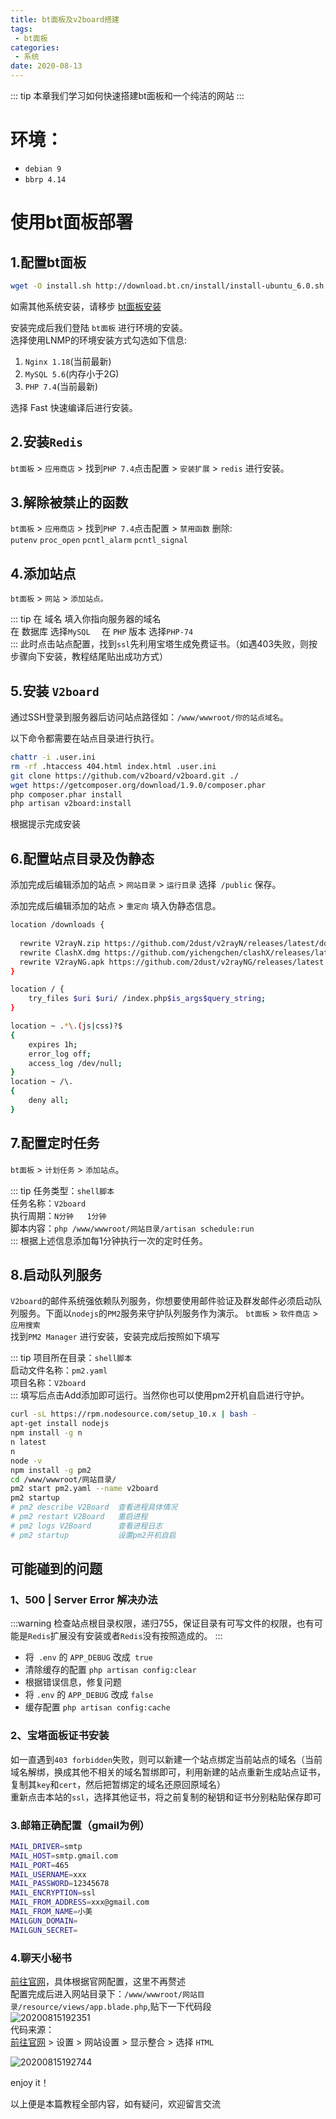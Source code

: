```yaml
---
title: bt面板及v2board搭建
tags:
 - bt面板
categories:
 - 系统
date: 2020-08-13
---
```

::: tip 
本章我们学习如何快速搭建bt面板和一个纯洁的网站
::: 
# 环境：  
- `debian 9`  
- `bbrp 4.14`

# 使用bt面板部署

## 1.配置bt面板

``` sh
wget -O install.sh http://download.bt.cn/install/install-ubuntu_6.0.sh && bash install.sh
```
如需其他系统安装，请移步 [bt面板安装](https://www.bt.cn/bbs/thread-19376-1-1.html)

安装完成后我们登陆 `bt面板` 进行环境的安装。  
选择使用LNMP的环境安装方式勾选如下信息:  
1. `Nginx 1.18`(当前最新)
2. `MySQL 5.6`(内存小于2G)
3. `PHP 7.4`(当前最新)  

选择 Fast 快速编译后进行安装。
## 2.安装`Redis`

`bt面板` > `应用商店` > 找到`PHP 7.4`点击配置 > `安装扩展` > `redis` 进行安装。

## 3.解除被禁止的函数

`bt面板` > `应用商店` > 找到`PHP 7.4`点击配置 > `禁用函数`   删除:  
`putenv` `proc_open` `pcntl_alarm` `pcntl_signal`

## 4.添加站点

`bt面板` > `网站` > `添加站点。`  

::: tip
在 域名 填入你指向服务器的域名  
在 数据库 选择`MySQL  `
在 `PHP` 版本 选择`PHP-74`  
:::
此时点击站点配置，找到`ssl`先利用宝塔生成免费证书。（如遇403失败，则按步骤向下安装，教程结尾贴出成功方式）
## 5.安装 `V2board`

通过SSH登录到服务器后访问站点路径如：`/www/wwwroot/你的站点域名`。

以下命令都需要在站点目录进行执行。

``` sh
chattr -i .user.ini
rm -rf .htaccess 404.html index.html .user.ini
git clone https://github.com/v2board/v2board.git ./
wget https://getcomposer.org/download/1.9.0/composer.phar
php composer.phar install
php artisan v2board:install
```
根据提示完成安装

## 6.配置站点目录及伪静态

添加完成后编辑添加的站点 > `网站目录` > `运行目录` 选择` /public` 保存。

添加完成后编辑添加的站点 > `重定向` 填入伪静态信息。

``` sh
location /downloads {
  
  rewrite V2rayN.zip https://github.com/2dust/v2rayN/releases/latest/download/v2rayN-core.zip permanent;
  rewrite ClashX.dmg https://github.com/yichengchen/clashX/releases/latest/download/ClashX.dmg permanent;
  rewrite V2rayNG.apk https://github.com/2dust/v2rayNG/releases/latest permanent;
}

location / {
    try_files $uri $uri/ /index.php$is_args$query_string;
}

location ~ .*\.(js|css)?$
{
    expires 1h;
    error_log off;
    access_log /dev/null;
}
location ~ /\.
{
    deny all;
}
```
## 7.配置定时任务
`bt面板` > `计划任务` > `添加站点`。 

::: tip
任务类型：`shell脚本`  
任务名称：`V2board`  
执行周期：`N分钟   1分钟`  
脚本内容：`php /www/wwwroot/网站目录/artisan schedule:run`  
:::
根据上述信息添加每1分钟执行一次的定时任务。

## 8.启动队列服务
`V2board`的邮件系统强依赖队列服务，你想要使用邮件验证及群发邮件必须启动队列服务。下面以`nodejs`的`PM2`服务来守护队列服务作为演示。
`bt面板` > `软件商店` > `应用搜索`  
找到`PM2 Manager` 进行安装，安装完成后按照如下填写  

::: tip
项目所在目录：`shell脚本`  
启动文件名称：`pm2.yaml`  
项目名称：`V2board`  
:::
填写后点击Add添加即可运行。当然你也可以使用pm2开机自启进行守护。  

``` sh
curl -sL https://rpm.nodesource.com/setup_10.x | bash -
apt-get install nodejs
npm install -g n
n latest
n
node -v
npm install -g pm2
cd /www/wwwroot/网站目录/
pm2 start pm2.yaml --name v2board
pm2 startup
# pm2 describe V2Board  查看进程具体情况
# pm2 restart V2Board   重启进程
# pm2 logs V2Board      查看进程日志
# pm2 startup           设置pm2开机自启
```

## 可能碰到的问题

### 1、500 | Server Error 解决办法

:::warning
检查站点根目录权限，递归755，保证目录有可写文件的权限，也有可能是`Redis`扩展没有安装或者`Redis`没有按照造成的。
:::
- 将` .env` 的 `APP_DEBUG` 改成` true`
- 清除缓存的配置 `php artisan config:clear`
- 根据错误信息，修复问题
- 将 `.env` 的 `APP_DEBUG` 改成 `false`
- 缓存配置 `php artisan config:cache`  

### 2、宝塔面板证书安装
如一直遇到`403 forbidden`失败，则可以新建一个站点绑定当前站点的域名（当前域名解绑，换成其他不相关的域名暂绑即可，利用新建的站点重新生成站点证书，复制其`key`和`cert`，然后把暂绑定的域名还原回原域名）  
重新点击本站的`ssl`，选择其他证书，将之前复制的秘钥和证书分别粘贴保存即可

### 3.邮箱正确配置（gmail为例）

``` sh
MAIL_DRIVER=smtp
MAIL_HOST=smtp.gmail.com
MAIL_PORT=465
MAIL_USERNAME=xxx
MAIL_PASSWORD=12345678
MAIL_ENCRYPTION=ssl
MAIL_FROM_ADDRESS=xxx@gmail.com
MAIL_FROM_NAME=小美
MAILGUN_DOMAIN=
MAILGUN_SECRET=
```
### 4.聊天小秘书
[前往官网](https://app.crisp.chat/)，具体根据官网配置，这里不再赘述  
配置完成后进入网站目录下：`/www/wwwroot/网站目录/resource/views/app.blade.php`,贴下一下代码段  
![20200815192351](https://cdn.jsdelivr.net/gh/hudiegu/cdn/img/2020/08/15/20200815192351.png)  
代码来源：  
[前往官网](https://app.crisp.chat/) > 设置 > 网站设置 > 显示整合 > 选择 `HTML`

![20200815192744](https://cdn.jsdelivr.net/gh/hudiegu/cdn/img/20200815192744.png)
 




enjoy it！</br>

以上便是本篇教程全部内容，如有疑问，欢迎留言交流
